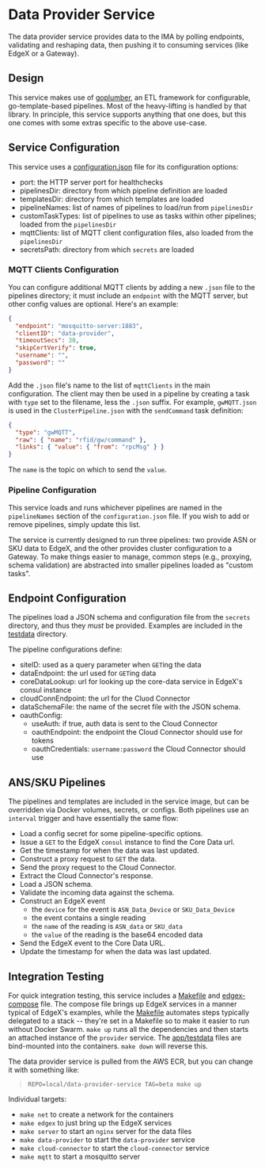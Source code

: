 # Data Provider Service
The data provider service provides data to the IMA by polling endpoints, validating
and reshaping data, then pushing it to consuming services (like EdgeX or a Gateway). 

## Design
This service makes use of [goplumber](https://github.impcloud.net/RSP-Inventory-Suite/goplumber),
an ETL framework for configurable, go-template-based pipelines. Most of the
heavy-lifting is handled by that library. In principle, this service supports
anything that one does, but this one comes with some extras specific to the above
use-case.
    
## Service Configuration
This service uses a [configuration.json](app/config/configuration.json) file
for its configuration options:
- port: the HTTP server port for healthchecks
- pipelinesDir: directory from which pipeline definition are loaded
- templatesDir: directory from which templates are loaded
- pipelineNames: list of names of pipelines to load/run from `pipelinesDir`
- customTaskTypes: list of pipelines to use as tasks within other pipelines;
  loaded from the `pipelinesDir`
- mqttClients: list of MQTT client configuration files, also loaded from the
  `pipelinesDir`
- secretsPath: directory from which `secrets` are loaded

### MQTT Clients Configuration
You can configure additional MQTT clients by adding a new `.json` file to the
pipelines directory; it must include an `endpoint` with the MQTT server, but
other config values are optional. Here's an example:

```json
{
  "endpoint": "mosquitto-server:1883",
  "clientID": "data-provider",
  "timeoutSecs": 30,
  "skipCertVerify": true,
  "username": "",
  "password": ""
}
```

Add the `.json` file's name to the list of `mqttClients` in the main configuration. 
The client may then be used in a pipeline by creating a task with `type` set to 
the filename, less the `.json` suffix. For example, `gwMQTT.json` is used in the
`ClusterPipeline.json` with the `sendCommand` task definition:

```json
{
  "type": "gwMQTT",
  "raw": { "name": "rfid/gw/command" },
  "links": { "value": { "from": "rpcMsg" } }
}
```

The `name` is the topic on which to send the `value`.

### Pipeline Configuration
This service loads and runs whichever pipelines are named in the `pipelineNames`
section of the `configuration.json` file. If you wish to add or remove pipelines,
simply update this list.

The service is currently designed to run three pipelines: two provide ASN or SKU 
data to EdgeX, and the other provides cluster configuration to a Gateway. 
To make things easier to manage, common steps (e.g., proxying, schema validation)
are abstracted into smaller pipelines loaded as "custom tasks". 

## Endpoint Configuration
The pipelines load a JSON schema and configuration file from the `secrets` 
directory, and thus they _must_ be provided. Examples are included in the 
[testdata](app/testdata) directory.

The pipeline configurations define:
- siteID: used as a query parameter when `GET`ing the data
- dataEndpoint: the url used for `GET`ing data
- coreDataLookup: url for looking up the core-data service in EdgeX's consul instance
- cloudConnEndpoint: the url for the Cluod Connector
- dataSchemaFile: the name of the secret file with the JSON schema.
- oauthConfig:
    - useAuth: if true, auth data is sent to the Cloud Connector
    - oauthEndpoint: the endpoint the Cloud Connector should use for tokens
    - oauthCredentials: `username:password` the Cloud Connector should use

## ANS/SKU Pipelines 
The pipelines and templates are included in the service image, but can be
overridden via Docker volumes, secrets, or configs. Both pipelines use an 
`interval` trigger and have essentially the same flow:

- Load a config secret for some pipeline-specific options.
- Issue a `GET` to the EdgeX `consul` instance to find the Core Data url.
- Get the timestamp for when the data was last updated. 
- Construct a proxy request to `GET` the data. 
- Send the proxy request to the Cloud Connector.
- Extract the Cloud Connector's response. 
- Load a JSON schema.
- Validate the incoming data against the schema.
- Construct an EdgeX event
  - the `device` for the event is `ASN_Data_Device` or `SKU_Data_Device`
  - the event contains a single reading
  - the `name` of the reading is `ASN_data` or `SKU_data`
  - the `value` of the reading is the base64 encoded data
- Send the EdgeX event to the Core Data URL.
- Update the timestamp for when the data was last updated.

## Integration Testing
For quick integration testing, this service includes a [Makefile](Makefile) and
[edgex-compose](edgex-compose.yml) file. The compose file brings up EdgeX
services in a manner typical of EdgeX's examples, while the [Makefile](Makefile)
automates steps typically delegated to a stack -- they're set in a Makefile
so to make it easier to run without Docker Swarm. `make up` runs all the
dependencies and then starts an attached instance of the `provider` service.
The [app/testdata](app/testdata) files are bind-mounted into the containers.
`make down` will reverse this.

The data provider service is pulled from the AWS ECR, but you can change it
with something like:

> `REPO=local/data-provider-service TAG=beta make up`

Individual targets:
- `make net` to create a network for the containers
- `make edgex` to just bring up the EdgeX services 
- `make server` to start an `nginx` server for the data files
- `make data-provider` to start the `data-provider` service
- `make cloud-connector` to start the `cloud-connector` service
- `make mqtt` to start a mosquitto server


